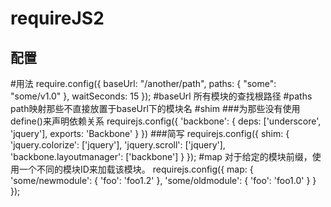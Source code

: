 requireJS2
=========================================================================================================================
配置
-------------------------------------------
#用法
    require.config({
      baseUrl: "/another/path",
      paths: {
          "some": "some/v1.0"
      },
      waitSeconds: 15
    });
#baseUrl
所有模块的查找根路径
#paths
path映射那些不直接放置于baseUrl下的模块名
#shim
###为那些没有使用define()来声明依赖关系
    requirejs.config({
        'backbone': {
             deps: ['underscore', 'jquery'],
             exports: 'Backbone'
        }
    })
###简写
    requirejs.config({
        shim: {
            'jquery.colorize': ['jquery'],
            'jquery.scroll': ['jquery'],
            'backbone.layoutmanager': ['backbone']
        }
    });
#map
对于给定的模块前缀，使用一个不同的模块ID来加载该模块。
    requirejs.config({
        map: {
            'some/newmodule': {
                'foo': 'foo1.2'
            },
            'some/oldmodule': {
                'foo': 'foo1.0'
            }
        }
    });



